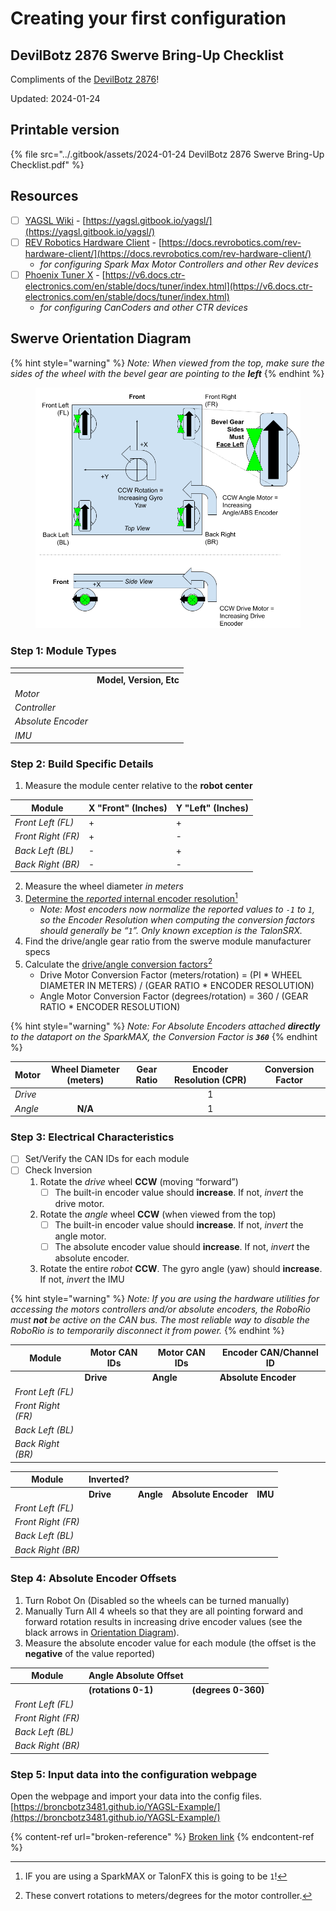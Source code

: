 # Creating your first configuration

## DevilBotz 2876 Swerve Bring-Up Checklist

Compliments of the [DevilBotz 2876](https://www.thebluealliance.com/team/2876/2024)!

Updated: 2024-01-24

## Printable version

{% file src="../.gitbook/assets/2024-01-24 DevilBotz 2876 Swerve Bring-Up Checklist.pdf" %}

## Resources

* [ ] [YAGSL Wiki](https://yagsl.gitbook.io/yagsl/) - [https://yagsl.gitbook.io/yagsl/](https://yagsl.gitbook.io/yagsl/)
* [ ] [REV Robotics Hardware Client](https://docs.revrobotics.com/rev-hardware-client/) - [https://docs.revrobotics.com/rev-hardware-client/](https://docs.revrobotics.com/rev-hardware-client/)
  * _for configuring Spark Max Motor Controllers and other Rev devices_
* [ ] [Phoenix Tuner X](https://pro.docs.ctr-electronics.com/en/stable/docs/hardware-reference/cancoder/index.html) - [https://v6.docs.ctr-electronics.com/en/stable/docs/tuner/index.html](https://v6.docs.ctr-electronics.com/en/stable/docs/tuner/index.html)
  * _for configuring CanCoders and other CTR devices_

## Swerve Orientation Diagram

{% hint style="warning" %}
_Note: When viewed from the top, make sure the sides of the wheel with the bevel gear are pointing to the **left**_
{% endhint %}

<figure><img src="../.gitbook/assets/image (14).png" alt=""><figcaption></figcaption></figure>

### Step 1: Module Types

<table data-header-hidden data-full-width="true"><thead><tr><th></th><th></th></tr></thead><tbody><tr><td></td><td><strong>Model, Version, Etc</strong></td></tr><tr><td><em>Motor</em></td><td></td></tr><tr><td><em>Controller</em></td><td></td></tr><tr><td><em>Absolute Encoder</em></td><td></td></tr><tr><td><em>IMU</em></td><td></td></tr></tbody></table>

### Step 2: Build Specific Details

1. Measure the module center relative to the **robot center**

<table data-full-width="true"><thead><tr><th>Module</th><th>X "Front" (Inches)</th><th>Y "Left" (Inches)</th></tr></thead><tbody><tr><td><em>Front Left (FL)</em></td><td>+</td><td>+</td></tr><tr><td><em>Front Right (FR)</em></td><td>+</td><td>-</td></tr><tr><td><em>Back Left (BL)</em></td><td>-</td><td>+</td></tr><tr><td><em>Back Right (BR)</em></td><td>-</td><td>-</td></tr></tbody></table>

2. Measure the wheel diameter _in meters_
3. [Determine the _reported_ internal encoder resolution](#user-content-fn-1)[^1]
   * _Note: Most encoders now normalize the reported values to `-1` to `1`, so the Encoder Resolution when computing the conversion factors should generally be “`1`”. Only known exception is the TalonSRX._
4. Find the drive/angle gear ratio from the swerve module manufacturer specs
5. Calculate the [drive/angle conversion factors](#user-content-fn-2)[^2]
   * Drive Motor Conversion Factor (meters/rotation) = (PI \* WHEEL DIAMETER IN METERS) / (GEAR RATIO \* ENCODER RESOLUTION)
   * Angle Motor Conversion Factor (degrees/rotation) = 360 / (GEAR RATIO \* ENCODER RESOLUTION)

{% hint style="warning" %}
_Note: For Absolute Encoders attached **directly** to the dataport on the SparkMAX, the Conversion Factor is **`360`**_
{% endhint %}

<table data-full-width="true"><thead><tr><th>Motor</th><th align="center">Wheel Diameter (meters)</th><th>Gear Ratio</th><th align="center">Encoder Resolution (CPR)</th><th>Conversion Factor</th></tr></thead><tbody><tr><td><em>Drive</em></td><td align="center"></td><td></td><td align="center">1</td><td></td></tr><tr><td><em>Angle</em></td><td align="center"><strong>N/A</strong></td><td></td><td align="center">1</td><td></td></tr></tbody></table>

### Step 3: Electrical Characteristics

* [ ] Set/Verify the CAN IDs for each module
* [ ] Check Inversion
  1. Rotate the _drive_ wheel **CCW** (moving “forward”)
     * [ ] The built-in encoder value should **increase**. If not, _invert_ the drive motor.
  2. Rotate the _angle_ wheel **CCW** (when viewed from the top)
     * [ ] The built-in encoder value should **increase**. If not, _invert_ the angle motor.
     * [ ] The absolute encoder value should **increase**. If not, _invert_ the absolute encoder.
  3. Rotate the entire _robot_ **CCW**. The gyro angle (yaw) should **increase**. If not, _invert_ the IMU

{% hint style="warning" %}
_Note: If you are using the hardware utilities for accessing the motors controllers and/or absolute encoders, the RoboRio must **not** be active on the CAN bus. The most reliable way to disable the RoboRio is to temporarily disconnect it from power._
{% endhint %}

<table data-full-width="true"><thead><tr><th>Module</th><th>Motor CAN IDs</th><th>Motor CAN IDs</th><th>Encoder CAN/Channel ID</th></tr></thead><tbody><tr><td></td><td><strong>Drive</strong></td><td><strong>Angle</strong></td><td><strong>Absolute Encoder</strong></td></tr><tr><td><em>Front Left (FL)</em></td><td></td><td></td><td></td></tr><tr><td><em>Front Right (FR)</em></td><td></td><td></td><td></td></tr><tr><td><em>Back Left (BL)</em></td><td></td><td></td><td></td></tr><tr><td><em>Back Right (BR)</em></td><td></td><td></td><td></td></tr></tbody></table>

<table data-full-width="true"><thead><tr><th>Module</th><th>Inverted?</th><th></th><th></th><th></th></tr></thead><tbody><tr><td></td><td><strong>Drive</strong></td><td><strong>Angle</strong></td><td><strong>Absolute Encoder</strong></td><td><strong>IMU</strong></td></tr><tr><td><em>Front Left (FL)</em></td><td></td><td></td><td></td><td></td></tr><tr><td><em>Front Right (FR)</em></td><td></td><td></td><td></td><td></td></tr><tr><td><em>Back Left (BL)</em></td><td></td><td></td><td></td><td></td></tr><tr><td><em>Back Right (BR)</em></td><td></td><td></td><td></td><td></td></tr></tbody></table>

### Step 4: Absolute Encoder Offsets

1. Turn Robot On (Disabled so the wheels can be turned manually)
2. Manually Turn All 4 wheels so that they are all pointing forward and forward rotation results in increasing drive encoder values (see the black arrows in [Orientation Diagram](creating-your-first-configuration.md#swerve-orientation-diagram-1)).
3. Measure the absolute encoder value for each module (the offset is the **negative** of the value reported)

<table data-full-width="true"><thead><tr><th>Module</th><th>Angle Absolute Offset</th><th></th></tr></thead><tbody><tr><td></td><td><strong>(rotations 0-1)</strong></td><td><strong>(degrees 0-360)</strong></td></tr><tr><td><em>Front Left (FL)</em></td><td></td><td></td></tr><tr><td><em>Front Right (FR)</em></td><td></td><td></td></tr><tr><td><em>Back Left (BL)</em></td><td></td><td></td></tr><tr><td><em>Back Right (BR)</em></td><td></td><td></td></tr></tbody></table>

### Step 5: Input data into the configuration webpage

Open the webpage and import your data into the config files. \
[https://broncbotz3481.github.io/YAGSL-Example/](https://broncbotz3481.github.io/YAGSL-Example/)

{% content-ref url="broken-reference" %}
[Broken link](broken-reference)
{% endcontent-ref %}



[^1]: IF you are using a SparkMAX or TalonFX this is going to be `1`!

[^2]: These convert rotations to meters/degrees for the motor controller.
